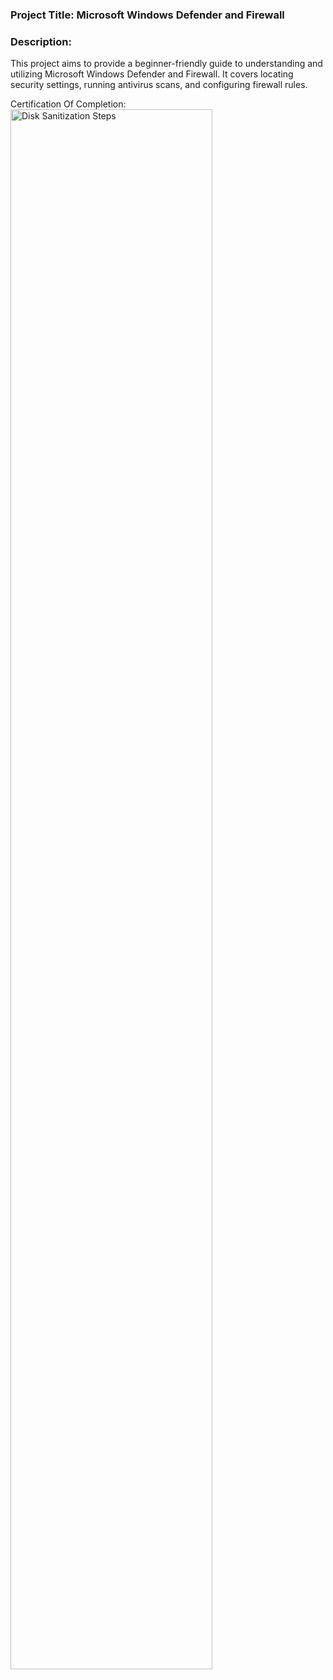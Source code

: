 ### Project Title: Microsoft Windows Defender and Firewall 

### Description:
This project aims to provide a beginner-friendly guide to understanding and utilizing Microsoft Windows Defender and Firewall. It covers locating security settings, running antivirus scans, and configuring firewall rules.

Certification Of Completion:  <br/>
<img src="https://i.imgur.com/C92j0zt.png" height="80%" width="80%" alt="Disk Sanitization Steps"/>
<br />
<br />
